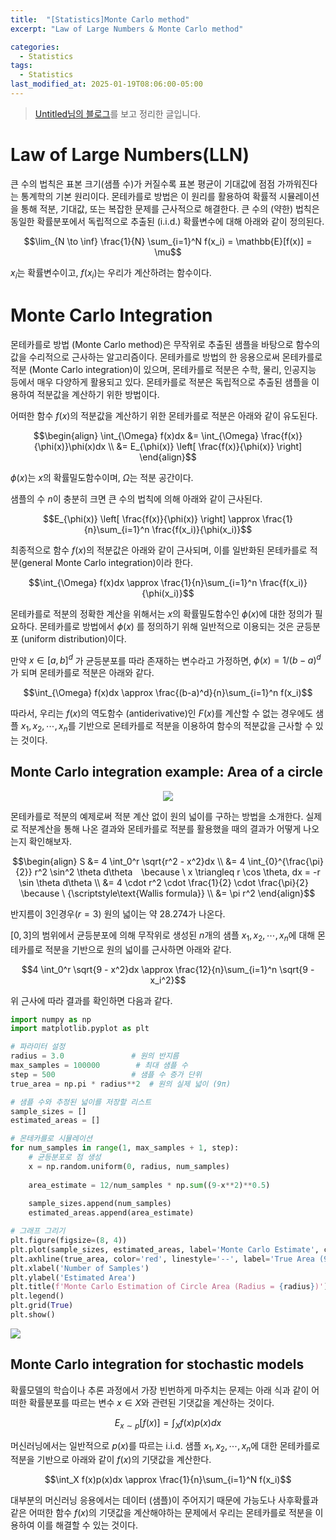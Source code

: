 ```yaml
---
title:  "[Statistics]Monte Carlo method"
excerpt: "Law of Large Numbers & Monte Carlo method"

categories:
  - Statistics
tags:
  - Statistics
last_modified_at: 2025-01-19T08:06:00-05:00
---
```


> [Untitled님의 블로그](https://untitledtblog.tistory.com/190)를 보고 정리한 글입니다.

# Law of Large Numbers(LLN)
큰 수의 법칙은 표본 크기(샘플 수)가 커질수록 표본 평균이 기대값에 점점 가까워진다는 통계학의 기본 원리이다. 몬테카를로 방법은 이 원리를 활용하여 확률적 시뮬레이션을 통해 적분, 기대값, 또는 복잡한 문제를 근사적으로 해결한다. 큰 수의 (약한) 법칙은 동일한 확률분포에서 독립적으로 추출된 (i.i.d.) 확률변수에 대해 아래와 같이 정의된다. 

$$\lim_{N \to \inf} \frac{1}{N} \sum_{i=1}^N f(x_i) = \mathbb{E}[f(x)] = \mu$$

$x_i$는 확률변수이고, $f(x_i)$는 우리가 계산하려는 함수이다. 

# Monte Carlo Integration
몬테카를로 방법 (Monte Carlo method)은 무작위로 추출된 샘플을 바탕으로 함수의 값을 수리적으로 근사하는 알고리즘이다. 몬테카를로 방법의 한 응용으로써 몬테카를로 적분 (Monte Carlo integration)이 있으며, 몬테카를로 적분은 수학, 물리, 인공지능 등에서 매우 다양하게 활용되고 있다. 몬테카를로 적분은 독립적으로 추출된 샘플을 이용하여 적분값을 계산하기 위한 방법이다.

어떠한 함수 $f(x)$의 적분값을 계산하기 위한 몬테카를로 적분은 아래와 같이 유도된다.

$$\begin{align}
\int_{\Omega} f(x)dx &= \int_{\Omega} \frac{f(x)}{\phi(x)}\phi(x)dx \\ 
&= E_{\phi(x)} \left[ \frac{f(x)}{\phi(x)} \right]  
\end{align}$$

$\phi(x)$는 $x$의 확률밀도함수이며, $\Omega$는 적분 공간이다. 

샘플의 수 $n$이 충분히 크면 큰 수의 법칙에 의해 아래와 같이 근사된다. 

$$E_{\phi(x)} \left[ \frac{f(x)}{\phi(x)} \right] \approx \frac{1}{n}\sum_{i=1}^n \frac{f(x_i)}{\phi(x_i)}$$ 

최종적으로 함수 $f(x)$의 적분값은 아래와 같이 근사되며, 이를 일반화된 몬테카를로 적분(general Monte Carlo integration)이라 한다.

$$\int_{\Omega} f(x)dx \approx \frac{1}{n}\sum_{i=1}^n \frac{f(x_i)}{\phi(x_i)}$$

몬테카를로 적분의 정확한 계산을 위해서는 $x$의 확률밀도함수인 $\phi(x)$에 대한 정의가 필요하다. 몬테카를로 방법에서 $\phi(x)$ 를 정의하기 위해 일반적으로 이용되는 것은 균등분포 (uniform distribution)이다.

만약 $x \in [a, b]^d$ 가 균등분포를 따라 존재하는 변수라고 가정하면, $\phi(x) = 1/(b-a)^d$가 되며 몬테카를로 적분은 아래와 같다. 

$$\int_{\Omega} f(x)dx \approx \frac{(b-a)^d}{n}\sum_{i=1}^n f(x_i)$$

따라서, 우리는 $f(x)$의 역도함수 (antiderivative)인 $F(x)$를 계산할 수 없는 경우에도 샘플 $x_1, x_2, \cdots, x_n$를 기반으로 몬테카를로 적분을 이용하여 함수의 적분값을 근사할 수 있는 것이다.

## Monte Carlo integration example: Area of ​​a circle

<p align="center"><img src="https://github.com/user-attachments/assets/bf96cced-54ec-4b68-94b8-132c7cccfd9d"></p>

몬테카를로 적분의 예제로써 적분 계산 없이 원의 넓이를 구하는 방법을 소개한다. 실제로 적분계산을 통해 나온 결과와 몬테카를로 적분를 활용했을 때의 결과가 어떻게 나오는지 확인해보자.

$$\begin{align}
S &= 4 \int_0^r \sqrt{r^2 - x^2}dx \\   
&= 4 \int_{0}^{\frac{\pi}{2}} r^2 \sin^2 \theta d\theta \because \ x \triangleq r \cos \theta, dx = -r \sin \theta d\theta \\ 
&= 4 \cdot r^2 \cdot \frac{1}{2} \cdot \frac{\pi}{2} \because \ {\scriptstyle\text{Wallis  formula}} \\  
&= \pi r^2
\end{align}$$

반지름이 3인경우($r=3$) 원의 넓이는 약 28.274가 나온다. 

$[0, 3]$의 범위에서 균등분포에 의해 무작위로 생성된 $n$개의 샘플 $x_1, x_2, \cdots, x_n$에 대해 몬테카를로 적분을 기반으로 원의 넓이를 근사하면 아래와 같다.

$$4 \int_0^r \sqrt{9 - x^2}dx \approx \frac{12}{n}\sum_{i=1}^n \sqrt{9 - x_i^2}$$

위 근사에 따라 결과를 확인하면 다음과 같다. 

```py
import numpy as np
import matplotlib.pyplot as plt

# 파라미터 설정
radius = 3.0               # 원의 반지름
max_samples = 100000        # 최대 샘플 수
step = 500                 # 샘플 수 증가 단위
true_area = np.pi * radius**2  # 원의 실제 넓이 (9π)

# 샘플 수와 추정된 넓이를 저장할 리스트
sample_sizes = []
estimated_areas = []

# 몬테카를로 시뮬레이션
for num_samples in range(1, max_samples + 1, step):
    # 균등분포로 점 생성
    x = np.random.uniform(0, radius, num_samples)
    
    area_estimate = 12/num_samples * np.sum((9-x**2)**0.5)
    
    sample_sizes.append(num_samples)
    estimated_areas.append(area_estimate)

# 그래프 그리기
plt.figure(figsize=(8, 4))
plt.plot(sample_sizes, estimated_areas, label='Monte Carlo Estimate', color='blue')
plt.axhline(true_area, color='red', linestyle='--', label='True Area (9π)')
plt.xlabel('Number of Samples')
plt.ylabel('Estimated Area')
plt.title(f'Monte Carlo Estimation of Circle Area (Radius = {radius})')
plt.legend()
plt.grid(True)
plt.show()
```

<img src="https://github.com/user-attachments/assets/f055cf9c-e7f0-4088-8927-29c4a104679f">


## Monte Carlo integration for stochastic models
확률모델의 학습이나 추론 과정에서 가장 빈번하게 마주치는 문제는 아래 식과 같이 어떠한 확률분포를 따르는 변수 $x \in X$와 관련된 기댓값을 계산하는 것이다.

$$E_{x \sim p} [f(x)] = \int_X f(x)p(x)dx$$

머신러닝에서는 일반적으로 $p(x)$를 따르는 i.i.d. 샘플 $x_1, x_2, \cdots, x_n$에 대한 몬테카를로 적분을 기반으로 아래와 같이 $f(x)$의 기댓값을 계산한다. 

$$\int_X f(x)p(x)dx \approx \frac{1}{n}\sum_{i=1}^N f(x_i)$$

대부분의 머신러닝 응용에서는 데이터 (샘플)이 주어지기 때문에 가능도나 사후확률과 같은 어떠한 함수 $f(x)$의 기댓값을 계산해야하는 문제에서 우리는 몬테카를로 적분을 이용하여 이를 해결할 수 있는 것이다.







